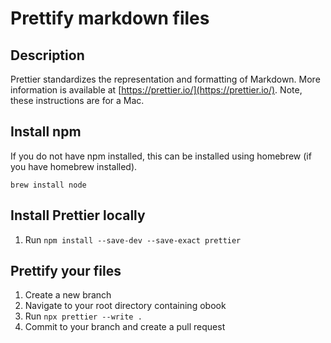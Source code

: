 # Prettify markdown files

## Description
Prettier standardizes the representation and formatting of Markdown. More information is available at [https://prettier.io/](https://prettier.io/). Note, these instructions are for a Mac.

## Install npm

If you do not have npm installed, this can be installed using homebrew (if you have homebrew installed).

`brew install node`

## Install Prettier locally

1. Run `npm install --save-dev --save-exact prettier`

## Prettify your files

1. Create a new branch
1. Navigate to your root directory containing obook
1. Run `npx prettier --write .`
1. Commit to your branch and create a pull request

